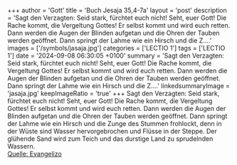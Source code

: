 +++
author = 'Gott'
title = 'Buch Jesaja 35,4-7a'
layout = 'post'
description = 'Sagt den Verzagten: Seid stark, fürchtet euch nicht! Seht, euer Gott! Die Rache kommt, die Vergeltung Gottes! Er selbst kommt und wird euch retten. Dann werden die Augen der Blinden aufgetan und die Ohren der Tauben werden geöffnet. Dann springt der Lahme wie ein Hirsch und die Z....'
images = ['/symbols/jasaja.jpg']
categories = ['LECTIO 1']
tags = ['LECTIO 1']
date = '2024-09-08 06:30:05 +0100'
summary = 'Sagt den Verzagten: Seid stark, fürchtet euch nicht! Seht, euer Gott! Die Rache kommt, die Vergeltung Gottes! Er selbst kommt und wird euch retten. Dann werden die Augen der Blinden aufgetan und die Ohren der Tauben werden geöffnet. Dann springt der Lahme wie ein Hirsch und die Z....'
linkedsummaryImage = 'jasaja.jpg'
keepImageRatio = 'true'
+++
Sagt den Verzagten: Seid stark, fürchtet euch nicht! Seht, euer Gott! Die Rache kommt, die Vergeltung Gottes! Er selbst kommt und wird euch retten.
Dann werden die Augen der Blinden aufgetan und die Ohren der Tauben werden geöffnet.
Dann springt der Lahme wie ein Hirsch und die Zunge des Stummen frohlockt, denn in der Wüste sind Wasser hervorgebrochen und Flüsse in der Steppe.<!--more-->
Der glühende Sand wird zum Teich und das durstige Land zu sprudelnden Wassern.<br> [Quelle: Evangelizo](https://evangeliumtagfuertag.org/DE/gospel)